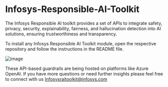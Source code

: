# **Infosys-Responsible-AI-Toolkit**
The Infosys Responsible AI toolkit provides a set of APIs to integrate safety, privacy, security, explainability, fairness, and hallucination detection into AI solutions, ensuring trustworthiness and transparency. 

To install any Infosys Responsible AI Toolkit module, open the respective repository and follow the instructions in the README file.

![image](https://github.com/user-attachments/assets/d2f6eb7a-a971-4644-be4f-7b800c4ffadf)


These API-based guardrails are being hosted on platforms like Azure OpenAI.
If you have more questions or need further insights please feel free to connect with us  Infosysraitoolkit@infosys.com

